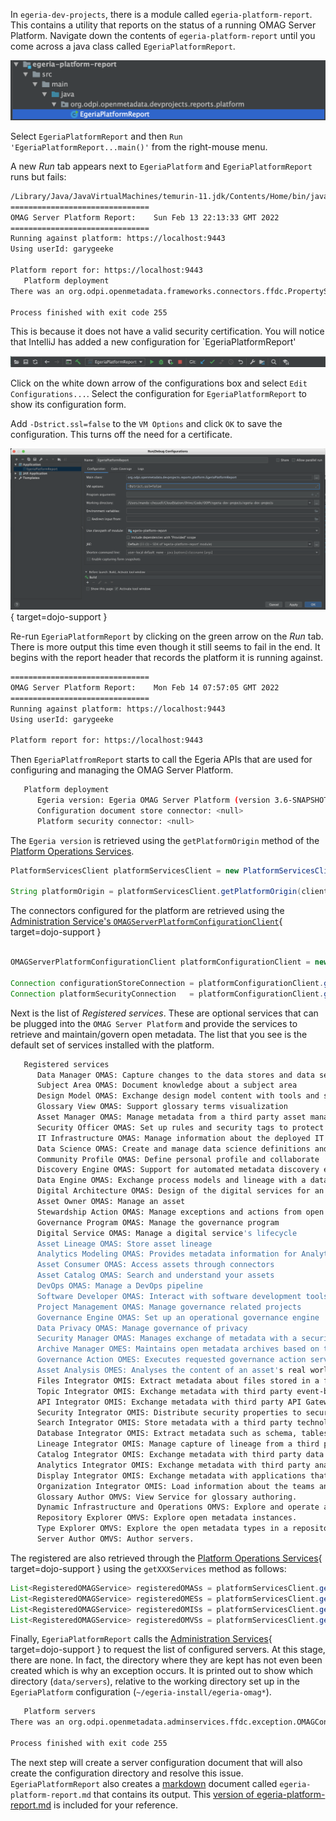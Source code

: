 <!-- SPDX-License-Identifier: CC-BY-4.0 -->
<!-- Copyright Contributors to the Egeria project. -->


In `egeria-dev-projects`, there is a module called `egeria-platform-report`.  This contains a utility that reports on the status of a running OMAG Server Platform.  Navigate down the contents of `egeria-platform-report` until you come across a java class called `EgeriaPlatformReport`.

![egeria-platform-report](/education/egeria-dojo/developer/egeria-platform-report-module.png)

Select `EgeriaPlatformReport` and then `Run 'EgeriaPlatformReport...main()'` from the right-mouse menu.

A new *Run* tab appears next to `EgeriaPlatform` and `EgeriaPlatformReport` runs but fails:

```bash
/Library/Java/JavaVirtualMachines/temurin-11.jdk/Contents/Home/bin/java ... org.odpi.openmetadata.devprojects.reports.platform.EgeriaPlatformReport
===============================
OMAG Server Platform Report:    Sun Feb 13 22:13:33 GMT 2022
===============================
Running against platform: https://localhost:9443
Using userId: garygeeke

Platform report for: https://localhost:9443
   Platform deployment
There was an org.odpi.openmetadata.frameworks.connectors.ffdc.PropertyServerException exception when calling the platform.  Error message is: OMAG-COMMON-503-001 A client-side exception was received from API call getPlatformOrigin to OMAG Server EgeriaPlatform at https://localhost:9443.  The error message was CLIENT-SIDE-REST-API-CONNECTOR-503-002 A client-side exception org.springframework.web.client.ResourceAccessException was received by method getPlatformOrigin from API call https://localhost:9443/open-metadata/platform-services/users/{1}/server-platform/origin to server EgeriaPlatform on platform https://localhost:9443.  The error message was I/O error on GET request for "https://localhost:9443/open-metadata/platform-services/users/garygeeke/server-platform/origin": PKIX path building failed: sun.security.provider.certpath.SunCertPathBuilderException: unable to find valid certification path to requested target; nested exception is javax.net.ssl.SSLHandshakeException: PKIX path building failed: sun.security.provider.certpath.SunCertPathBuilderException: unable to find valid certification path to requested target

Process finished with exit code 255

```
This is because it does not have a valid security certification.  You will notice that IntelliJ has added a new configuration for `EgeriaPlatformReport'

![egeria-platform-report configuration](/education/egeria-dojo/developer/egeria-platform-report-configuration.png)

Click on the white down arrow of the configurations box and select `Edit Configurations...`.  Select the configuration for `EgeriaPlatformReport` to show its configuration form.

Add `-Dstrict.ssl=false` to the `VM Options` and click `OK` to save the configuration.  This turns off the need for a certificate. 

![egeria-platform-report configuration fixed](/education/egeria-dojo/developer/egeria-platform-report-configuration-fixed.png){ target=dojo-support }

Re-run `EgeriaPlatformReport` by clicking on the green arrow on the *Run* tab.  There is more output this time even though it still seems to fail in the end. It begins with the report header that records the platform it is running against.

```bash
===============================
OMAG Server Platform Report:    Mon Feb 14 07:57:05 GMT 2022
===============================
Running against platform: https://localhost:9443
Using userId: garygeeke

Platform report for: https://localhost:9443
```

Then `EgeriaPlatfromReport` starts to call the Egeria APIs that are used for configuring and managing the OMAG Server Platform.

```bash
   Platform deployment
      Egeria version: Egeria OMAG Server Platform (version 3.6-SNAPSHOT)
      Configuration document store connector: <null>
      Platform security connector: <null>
```

The `Egeria version` is retrieved using the `getPlatformOrigin` method of the [Platform Operations Services](/services/platform-services/overview/).

```java linenums="1"
PlatformServicesClient platformServicesClient = new PlatformServicesClient("MyPlatform", platformURLRoot);
     
String platformOrigin = platformServicesClient.getPlatformOrigin(clientUserId);
```
The connectors configured for the platform are retrieved using the [Administration Service's `OMAGServerPlatformConfigurationClient`](/services/admin-services/overview/#configuring-the-omag-server-platform){ target=dojo-support }

```java linenums="1"

OMAGServerPlatformConfigurationClient platformConfigurationClient = new OMAGServerPlatformConfigurationClient(clientUserId, platformURLRoot);

Connection configurationStoreConnection = platformConfigurationClient.getConfigurationStoreConnection();
Connection platformSecurityConnection   = platformConfigurationClient.getPlatformSecurityConnection();
```

Next is the list of *Registered services*.  These are optional services that can be plugged into the `OMAG Server Platform` and provide the services to retrieve and maintain/govern open metadata. The list that you see is the default set of services installed with the platform.  
```bash      
   Registered services
      Data Manager OMAS: Capture changes to the data stores and data set managed by a data manager such as a database server, content manager or file system.
      Subject Area OMAS: Document knowledge about a subject area
      Design Model OMAS: Exchange design model content with tools and standard packages
      Glossary View OMAS: Support glossary terms visualization
      Asset Manager OMAS: Manage metadata from a third party asset manager
      Security Officer OMAS: Set up rules and security tags to protect data
      IT Infrastructure OMAS: Manage information about the deployed IT infrastructure
      Data Science OMAS: Create and manage data science definitions and models
      Community Profile OMAS: Define personal profile and collaborate
      Discovery Engine OMAS: Support for automated metadata discovery engines
      Data Engine OMAS: Exchange process models and lineage with a data engine
      Digital Architecture OMAS: Design of the digital services for an organization
      Asset Owner OMAS: Manage an asset
      Stewardship Action OMAS: Manage exceptions and actions from open governance
      Governance Program OMAS: Manage the governance program
      Digital Service OMAS: Manage a digital service's lifecycle
      Asset Lineage OMAS: Store asset lineage
      Analytics Modeling OMAS: Provides metadata information for Analytics Modeling.
      Asset Consumer OMAS: Access assets through connectors
      Asset Catalog OMAS: Search and understand your assets
      DevOps OMAS: Manage a DevOps pipeline
      Software Developer OMAS: Interact with software development tools
      Project Management OMAS: Manage governance related projects
      Governance Engine OMAS: Set up an operational governance engine
      Data Privacy OMAS: Manage governance of privacy
      Security Manager OMAS: Manages exchange of metadata with a security service
      Archive Manager OMES: Maintains open metadata archives based on the activity in the connected cohorts.
      Governance Action OMES: Executes requested governance action services to monitor, assess and maintain metadata and its real-world counterparts.
      Asset Analysis OMES: Analyses the content of an asset's real world counterpart, generates annotations in an open discovery report that is attached to the asset in the open metadata repositories.
      Files Integrator OMIS: Extract metadata about files stored in a file system or file manager.
      Topic Integrator OMIS: Exchange metadata with third party event-based brokers.
      API Integrator OMIS: Exchange metadata with third party API Gateways.
      Security Integrator OMIS: Distribute security properties to security enforcement points.
      Search Integrator OMIS: Store metadata with a third party technology that is focused on search efficiency.
      Database Integrator OMIS: Extract metadata such as schema, tables and columns from database managers.
      Lineage Integrator OMIS: Manage capture of lineage from a third party tool.
      Catalog Integrator OMIS: Exchange metadata with third party data catalogs.
      Analytics Integrator OMIS: Exchange metadata with third party analytics tools.
      Display Integrator OMIS: Exchange metadata with applications that display data to users.
      Organization Integrator OMIS: Load information about the teams and people in an organization and return collaboration activity.
      Glossary Author OMVS: View Service for glossary authoring.
      Dynamic Infrastructure and Operations OMVS: Explore and operate an open metadata ecosystem.
      Repository Explorer OMVS: Explore open metadata instances.
      Type Explorer OMVS: Explore the open metadata types in a repository or cohort.
      Server Author OMVS: Author servers.
```
The registered are also retrieved through the [Platform Operations Services](/services/platform-services/overview){ target=dojo-support } using the `getXXXServices` method as follows:

```java linenums="1"
List<RegisteredOMAGService> registeredOMASs = platformServicesClient.getAccessServices(clientUserId);
List<RegisteredOMAGService> registeredOMESs = platformServicesClient.getEngineServices(clientUserId);
List<RegisteredOMAGService> registeredOMISs = platformServicesClient.getIntegrationServices(clientUserId);
List<RegisteredOMAGService> registeredOMVSs = platformServicesClient.getViewServices(clientUserId);
```

Finally, `EgeriaPlatformReport` calls the [Administration Services](/services/admin-services/overview){ target=dojo-support } to request the list of configured servers.  At this stage, there are none.  In fact, the directory where they are kept has not even been created which is why an exception occurs.  It is printed out to show which directory (`data/servers`), relative to the working directory set up in the `EgeriaPlatform` configuration (`~/egeria-install/egeria-omag*`).
```bash      
   Platform servers
There was an org.odpi.openmetadata.adminservices.ffdc.exception.OMAGConfigurationErrorException exception when calling the platform.  Error message is: OMAG-ADMIN-500-002 Method retrieveAllServerConfigs returned an unexpected exception of org.odpi.openmetadata.frameworks.connectors.ffdc.OCFRuntimeException with message ENCRYPTED-DOC-STORE-400-014  Unable to retrieve the encrypted configuration files; exception was java.nio.file.NoSuchFileException with message data/servers, while attempting access file data/servers/null/config/null.config

Process finished with exit code 255
```
The next step will create a server configuration document that will also create the configuration directory and resolve this issue.  `EgeriaPlatformReport` also creates a [markdown](/guides/contributor/markdown) document called `egeria-platform-report.md` that contains its output.  This [version of egeria-platform-report.md](/education/egeria-dojo/developer/egeria-platform-report-no-servers) is included for your reference.


